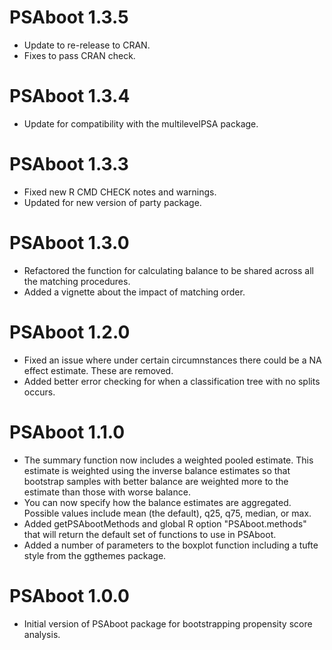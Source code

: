 # PSAboot 1.3.5

* Update to re-release to CRAN.
* Fixes to pass CRAN check. 

# PSAboot 1.3.4

* Update for compatibility with the multilevelPSA package.

# PSAboot 1.3.3

* Fixed new R CMD CHECK notes and warnings.
* Updated for new version of party package.

# PSAboot 1.3.0

* Refactored the function for calculating balance to be shared across all the matching procedures.
* Added a vignette about the impact of matching order.

# PSAboot 1.2.0

* Fixed an issue where under certain circumnstances there could be a NA effect estimate. These are removed.
* Added better error checking for when a classification tree with no splits occurs.

# PSAboot 1.1.0

* The summary function now includes a weighted pooled estimate. This estimate is weighted using the inverse balance estimates so that bootstrap samples with better balance are weighted more to the estimate than those with worse balance.
* You can now specify how the balance estimates are aggregated. Possible values include mean (the default), q25, q75, median, or max.
* Added getPSAbootMethods and global R option "PSAboot.methods" that will return the default set of functions to use in PSAboot.
* Added a number of parameters to the boxplot function including a tufte style from the ggthemes package.

# PSAboot 1.0.0

* Initial version of PSAboot package for bootstrapping propensity score analysis.
